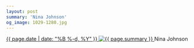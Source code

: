 ```yaml
---
layout: post
summary: 'Nina Johnson'
og_image: 1029-1280.jpg
---
```


<p>
 <time>
  <a href="/1029">
   {{ page.date | date: "%B %-d, %Y" }}
  </a>
 </time>
 <a href="/1029">
  <img alt="{{ page.summary }}" sizes="(min-width: 700px) 50vw, calc(100vw - 2rem)" src="{{ site.assets_url }}/1029-640.jpg" srcset="{{ site.assets_url }}/1029-320.jpg 320w, {{ site.assets_url }}/1029-640.jpg 640w, {{ site.assets_url }}/1029-960.jpg 960w, {{ site.assets_url }}/1029-1280.jpg 1280w"/>
 </a>
 <span>
  Nina Johnson
 </span>
</p>
